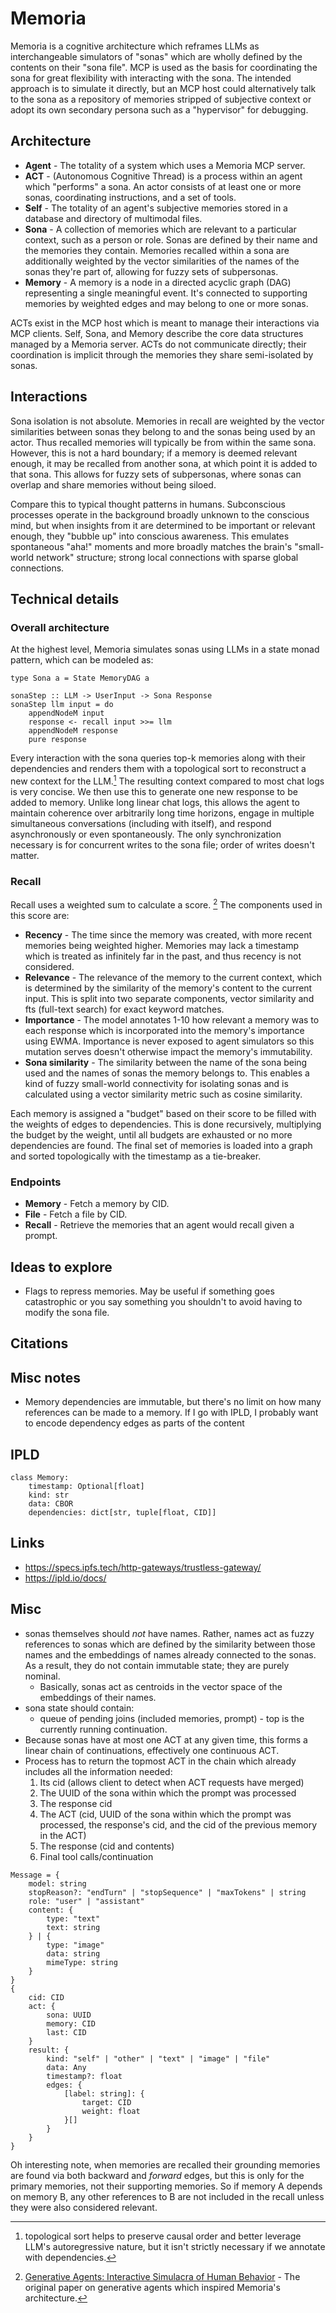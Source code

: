 # Memoria
Memoria is a cognitive architecture which reframes LLMs as interchangeable simulators of "sonas" which are wholly defined by the contents on their "sona file". MCP is used as the basis for coordinating the sona for great flexibility with interacting with the sona. The intended approach is to simulate it directly, but an MCP host could alternatively talk to the sona as a repository of memories stripped of subjective context or adopt its own secondary persona such as a "hypervisor" for debugging.

## Architecture
- **Agent** - The totality of a system which uses a Memoria MCP server.
- **ACT** - (Autonomous Cognitive Thread) is a process within an agent which "performs" a sona. An actor consists of at least one or more sonas, coordinating instructions, and a set of tools.
- **Self** - The totality of an agent's subjective memories stored in a database and directory of multimodal files.
- **Sona** - A collection of memories which are relevant to a particular context, such as a person or role. Sonas are defined by their name and the memories they contain. Memories recalled within a sona are additionally weighted by the vector similarities of the names of the sonas they're part of, allowing for fuzzy sets of subpersonas.
- **Memory** - A memory is a node in a directed acyclic graph (DAG) representing a single meaningful event. It's connected to supporting memories by weighted edges and may belong to one or more sonas.

ACTs exist in the MCP host which is meant to manage their interactions via MCP clients. Self, Sona, and Memory describe the core data structures managed by a Memoria server. ACTs do not communicate directly; their coordination is implicit through the memories they share semi-isolated by sonas.

## Interactions
Sona isolation is not absolute. Memories in recall are weighted by the vector similarities between sonas they belong to and the sonas being used by an actor. Thus recalled memories will typically be from within the same sona. However, this is not a hard boundary; if a memory is deemed relevant enough, it may be recalled from another sona, at which point it is added to that sona. This allows for fuzzy sets of subpersonas, where sonas can overlap and share memories without being siloed.

Compare this to typical thought patterns in humans. Subconscious processes operate in the background broadly unknown to the conscious mind, but when insights from it are determined to be important or relevant enough, they "bubble up" into conscious awareness. This emulates spontaneous "aha!" moments and more broadly matches the brain's "small-world network" structure; strong local connections with sparse global connections.

## Technical details
### Overall architecture
At the highest level, Memoria simulates sonas using LLMs in a state monad pattern, which can be modeled as:
```
type Sona a = State MemoryDAG a

sonaStep :: LLM -> UserInput -> Sona Response
sonaStep llm input = do
    appendNodeM input
    response <- recall input >>= llm
    appendNodeM response
    pure response
```

Every interaction with the sona queries top-k memories along with their dependencies and renders them with a topological sort to reconstruct a new context for the LLM.[^1] The resulting context compared to most chat logs is very concise. We then use this to generate one new response to be added to memory. Unlike long linear chat logs, this allows the agent to maintain coherence over arbitrarily long time horizons, engage in multiple simultaneous conversations (including with itself), and respond asynchronously or even spontaneously. The only synchronization necessary is for concurrent writes to the sona file; order of writes doesn't matter.

[^1]: topological sort helps to preserve causal order and better leverage LLM's autoregressive nature, but it isn't strictly necessary if we annotate with dependencies.

### Recall
Recall uses a weighted sum to calculate a score. [^2] The components used in this score are:
- **Recency** - The time since the memory was created, with more recent memories being weighted higher. Memories may lack a timestamp which is treated as infinitely far in the past, and thus recency is not considered.
- **Relevance** - The relevance of the memory to the current context, which is determined by the similarity of the memory's content to the current input. This is split into two separate components, vector similarity and fts (full-text search) for exact keyword matches.
- **Importance** - The model annotates 1-10 how relevant a memory was to each response which is incorporated into the memory's importance using EWMA. Importance is never exposed to agent simulators so this mutation serves doesn't otherwise impact the memory's immutability.
- **Sona similarity** - The similarity between the name of the sona being used and the names of sonas the memory belongs to. This enables a kind of fuzzy small-world connectivity for isolating sonas and is calculated using a vector similarity metric such as cosine similarity.

Each memory is assigned a "budget" based on their score to be filled with the weights of edges to dependencies. This is done recursively, multiplying the budget by the weight, until all budgets are exhausted or no more dependencies are found. The final set of memories is loaded into a graph and sorted topologically with the timestamp as a tie-breaker.

### Endpoints
- **Memory** - Fetch a memory by CID.
- **File** - Fetch a file by CID.
- **Recall** - Retrieve the memories that an agent would recall given a prompt.

## Ideas to explore
- Flags to repress memories. May be useful if something goes catastrophic or you say something you shouldn't to avoid having to modify the sona file.

## Citations
[^2]: [Generative Agents: Interactive Simulacra of Human Behavior](https://arxiv.org/abs/2304.03442) - The original paper on generative agents which inspired Memoria's architecture.
[^3]: [Memory-augmented neural networks](https://arxiv.org/abs/1605.06065) - A paper on memory-augmented neural networks which inspired the idea of using a DAG for memories.

## Misc notes
- Memory dependencies are immutable, but there's no limit on how many references can be made to a memory. If I go with IPLD, I probably want to encode dependency edges as parts of the content

## IPLD
```
class Memory:
    timestamp: Optional[float]
    kind: str
    data: CBOR
    dependencies: dict[str, tuple[float, CID]]
```

## Links
- https://specs.ipfs.tech/http-gateways/trustless-gateway/
- https://ipld.io/docs/

## Misc
- sonas themselves should *not* have names. Rather, names act as fuzzy references to sonas which are defined by the similarity between those names and the embeddings of names already connected to the sonas. As a result, they do not contain immutable state; they are purely nominal.
  - Basically, sonas act as centroids in the vector space of the embeddings of their names.
- sona state should contain:
  - queue of pending joins (included memories, prompt) - top is the currently running continuation.
- Because sonas have at most one ACT at any given time, this forms a linear chain of continuations, effectively one continuous ACT.
- Process has to return the topmost ACT in the chain which already includes all the information needed:
  1. Its cid (allows client to detect when ACT requests have merged)
  2. The UUID of the sona within which the prompt was processed
  3. The response cid
  4. The ACT (cid, UUID of the sona within which the prompt was processed, the response's cid, and the cid of the previous memory in the ACT)
  2. The response (cid and contents)
  3. Final tool calls/continuation
```
Message = {
    model: string
    stopReason?: "endTurn" | "stopSequence" | "maxTokens" | string
    role: "user" | "assistant"
    content: {
        type: "text"
        text: string
    } | {
        type: "image"
        data: string
        mimeType: string
    }
}
{
    cid: CID
    act: {
        sona: UUID
        memory: CID
        last: CID
    }
    result: {
        kind: "self" | "other" | "text" | "image" | "file"
        data: Any
        timestamp?: float
        edges: {
            [label: string]: {
                target: CID
                weight: float
            }[]
        }
    }
}
```

Oh interesting note, when memories are recalled their grounding memories are found via both backward and *forward* edges, but this is only for the primary memories, not their supporting memories. So if memory A depends on memory B, any other references to B are not included in the recall unless they were also considered relevant.
